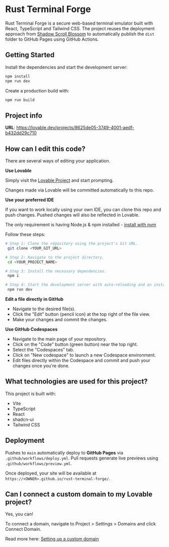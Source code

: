 # Rust Terminal Forge

Rust Terminal Forge is a secure web-based terminal emulator built with React, TypeScript and Tailwind CSS. The project reuses the deployment approach from [Shadow Scroll Blossom](https://github.com/BA-CalderonMorales/shadow-scroll-blossom) to automatically publish the `dist` folder to GitHub Pages using GitHub Actions.

## Getting Started

Install the dependencies and start the development server:

```sh
npm install
npm run dev
```

Create a production build with:

```sh
npm run build
```

## Project info

**URL**: https://lovable.dev/projects/8625de05-3749-4001-aedf-b432dd29c710

## How can I edit this code?

There are several ways of editing your application.

**Use Lovable**

Simply visit the [Lovable Project](https://lovable.dev/projects/8625de05-3749-4001-aedf-b432dd29c710) and start prompting.

Changes made via Lovable will be committed automatically to this repo.

**Use your preferred IDE**

If you want to work locally using your own IDE, you can clone this repo and push changes. Pushed changes will also be reflected in Lovable.

The only requirement is having Node.js & npm installed - [install with nvm](https://github.com/nvm-sh/nvm#installing-and-updating)

Follow these steps:

```sh
# Step 1: Clone the repository using the project's Git URL.
 git clone <YOUR_GIT_URL>

# Step 2: Navigate to the project directory.
 cd <YOUR_PROJECT_NAME>

# Step 3: Install the necessary dependencies.
 npm i

# Step 4: Start the development server with auto-reloading and an instant preview.
 npm run dev
```

**Edit a file directly in GitHub**

- Navigate to the desired file(s).
- Click the "Edit" button (pencil icon) at the top right of the file view.
- Make your changes and commit the changes.

**Use GitHub Codespaces**

- Navigate to the main page of your repository.
- Click on the "Code" button (green button) near the top right.
- Select the "Codespaces" tab.
- Click on "New codespace" to launch a new Codespace environment.
- Edit files directly within the Codespace and commit and push your changes once you're done.

## What technologies are used for this project?

This project is built with:

- Vite
- TypeScript
- React
- shadcn-ui
- Tailwind CSS

## Deployment

Pushes to `main` automatically deploy to **GitHub Pages** via `.github/workflows/deploy.yml`. Pull requests generate live previews using `.github/workflows/preview.yml`.

Once deployed, your site will be available at `https://<OWNER>.github.io/rust-terminal-forge/`.

## Can I connect a custom domain to my Lovable project?

Yes, you can!

To connect a domain, navigate to Project > Settings > Domains and click Connect Domain.

Read more here: [Setting up a custom domain](https://docs.lovable.dev/tips-tricks/custom-domain#step-by-step-guide)
